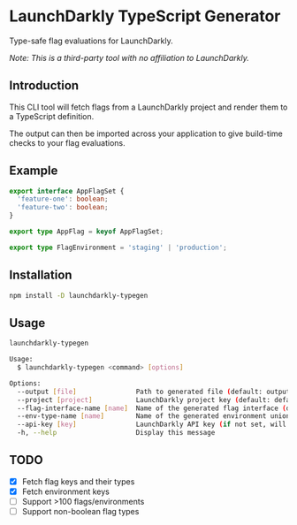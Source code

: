 # LaunchDarkly TypeScript Generator

Type-safe flag evaluations for LaunchDarkly.

_Note: This is a third-party tool with no affiliation to LaunchDarkly._

## Introduction

This CLI tool will fetch flags from a LaunchDarkly project and render them to a TypeScript definition.

The output can then be imported across your application to give build-time checks to your flag evaluations.

## Example

```ts
export interface AppFlagSet {
  'feature-one': boolean;
  'feature-two': boolean;
}

export type AppFlag = keyof AppFlagSet;

export type FlagEnvironment = 'staging' | 'production';
```

## Installation

```bash
npm install -D launchdarkly-typegen
```

## Usage

```bash
launchdarkly-typegen

Usage:
  $ launchdarkly-typegen <command> [options]

Options:
  --output [file]               Path to generated file (default: output to stdout)
  --project [project]           LaunchDarkly project key (default: default)
  --flag-interface-name [name]  Name of the generated flag interface (default: AppFlagSet)
  --env-type-name [name]        Name of the generated environment union type (default: FlagEnvironment)
  --api-key [key]               LaunchDarkly API key (if not set, will attempt to use LAUNCHDARKLY_API_KEY from the environment)
  -h, --help                    Display this message

```

## TODO

- [x] Fetch flag keys and their types
- [x] Fetch environment keys
- [ ] Support >100 flags/environments
- [ ] Support non-boolean flag types
